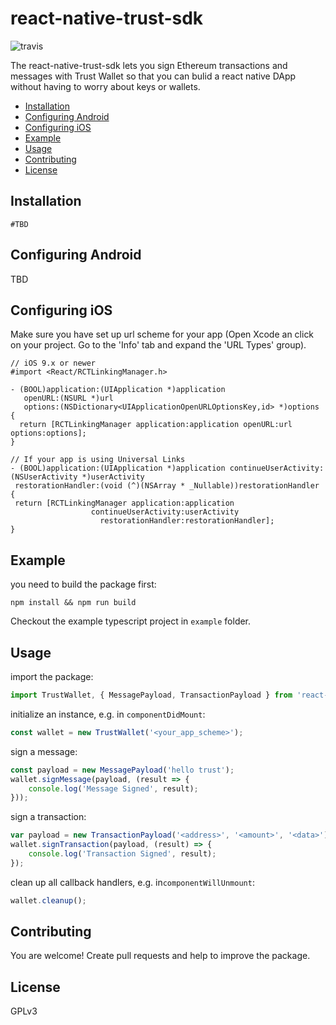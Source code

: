# react-native-trust-sdk
![travis](https://travis-ci.org/TrustWallet/react-native-trust-sdk.svg?branch=master)

The react-native-trust-sdk lets you sign Ethereum transactions and messages with Trust Wallet so that you can bulid a react native DApp without having to worry about keys or wallets.

* [Installation](#installation)
* [Configuring Android](#configuring-android)
* [Configuring iOS](#configuring-ios)
* [Example](#example)
* [Usage](#usage)
* [Contributing](#contributing)
* [License](#license)

## Installation

```shell
#TBD
```

## Configuring Android

TBD

## Configuring iOS

Make sure you have set up url scheme for your app (Open Xcode an click on your project. Go to the 'Info' tab and expand the 'URL Types' group).

```objc
// iOS 9.x or newer
#import <React/RCTLinkingManager.h>

- (BOOL)application:(UIApplication *)application
   openURL:(NSURL *)url
   options:(NSDictionary<UIApplicationOpenURLOptionsKey,id> *)options
{
  return [RCTLinkingManager application:application openURL:url options:options];
}

// If your app is using Universal Links
- (BOOL)application:(UIApplication *)application continueUserActivity:(NSUserActivity *)userActivity
 restorationHandler:(void (^)(NSArray * _Nullable))restorationHandler
{
 return [RCTLinkingManager application:application
                  continueUserActivity:userActivity
                    restorationHandler:restorationHandler];
}
```

## Example

you need to build the package first:
```shell
npm install && npm run build
```

Checkout the example typescript project in `example` folder.

## Usage

import the package:
```typescript
import TrustWallet, { MessagePayload, TransactionPayload } from 'react-native-trust-sdk';
```

initialize an instance, e.g. in `componentDidMount`:
```typescript
const wallet = new TrustWallet('<your_app_scheme>');
```

sign a message:
```typescript
const payload = new MessagePayload('hello trust');
wallet.signMessage(payload, (result => {
    console.log('Message Signed', result);
}));
```

sign a transaction:
```typescript
var payload = new TransactionPayload('<address>', '<amount>', '<data>');
wallet.signTransaction(payload, (result) => {
    console.log('Transaction Signed', result);
});
```

clean up all callback handlers, e.g. in`componentWillUnmount`:
```typescript
wallet.cleanup();
```

## Contributing

You are welcome! Create pull requests and help to improve the package.

## License

GPLv3
